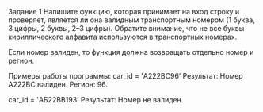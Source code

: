 Задание 1
Напишите функцию, которая принимает на вход строку и проверяет, является ли она валидным транспортным номером (1 буква, 3 цифры, 2 буквы, 2–3 цифры). Обратите внимание, что не все буквы кириллического алфавита используются в транспортных номерах.

Если номер валиден, то функция должна возвращать отдельно номер и регион.

Примеры работы программы:
car_id = 'А222BС96’
Результат: Номер А222BС валиден. Регион: 96.

car_id = 'АБ22ВВ193’
Результат: Номер не валиден.